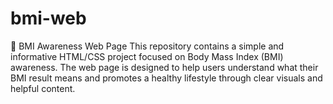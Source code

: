 # bmi-web
🧮 BMI Awareness Web Page This repository contains a simple and informative HTML/CSS project focused on Body Mass Index (BMI) awareness. The web page is designed to help users understand what their BMI result means and promotes a healthy lifestyle through clear visuals and helpful content.
